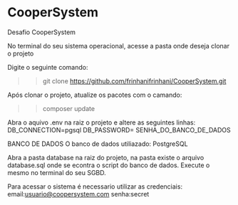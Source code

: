 # CooperSystem
Desafio CooperSystem

No terminal do seu sistema operacional, acesse a pasta onde deseja clonar o projeto

Digite o seguinte comando:

>> git clone https://github.com/frinhanifrinhani/CooperSystem.git

Após clonar o projeto, atualize os pacotes com o camando:

>> composer update

Abra o aquivo .env na raiz o projeto e altere as seguintes linhas:
DB_CONNECTION=pgsql
DB_PASSWORD= SENHA_DO_BANCO_DE_DADOS 

BANCO DE DADOS
O banco de dados utiliazado: PostgreSQL 

Abra a pasta database na raiz do projeto, na pasta existe o arquivo database.sql onde se econtra o script do banco de dados.
Execute o mesmo no terminal do seu SGBD.

Para acessar o sistema é necessario utilizar as credenciais:
email:usuario@coopersystem.com
senha:secret
